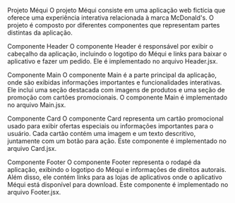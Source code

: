 Projeto Méqui
O projeto Méqui consiste em uma aplicação web fictícia que oferece uma experiência interativa relacionada à marca McDonald's. O projeto é composto por diferentes componentes que representam partes distintas da aplicação.


Componente Header
O componente Header é responsável por exibir o cabeçalho da aplicação, incluindo o logotipo do Méqui e links para baixar o aplicativo e fazer um pedido. Ele é implementado no arquivo Header.jsx.


Componente Main
O componente Main é a parte principal da aplicação, onde são exibidas informações importantes e funcionalidades interativas. Ele inclui uma seção destacada com imagens de produtos e uma seção de promoção com cartões promocionais. O componente Main é implementado no arquivo Main.jsx.


Componente Card
O componente Card representa um cartão promocional usado para exibir ofertas especiais ou informações importantes para o usuário. Cada cartão contém uma imagem e um texto descritivo, juntamente com um botão para ação. Este componente é implementado no arquivo Card.jsx.


Componente Footer
O componente Footer representa o rodapé da aplicação, exibindo o logotipo do Méqui e informações de direitos autorais. Além disso, ele contém links para as lojas de aplicativos onde o aplicativo Méqui está disponível para download. Este componente é implementado no arquivo Footer.jsx.